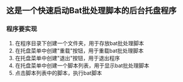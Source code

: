## 这是一个快速启动Bat批处理脚本的后台托盘程序

### 程序要实现
1. 在程序目录下创建一个文件夹，用于存放bat批处理脚本
2. 在托盘菜单中创建"重载"按钮，用于重载bat批处理脚本
3. 在托盘菜单中创建"退出"按钮，用于退出程序
4. 在托盘菜单中创建一个脚本列表，用于显示bat批处理脚本
5. 点击脚本列表中的脚本，执行bat脚本

 